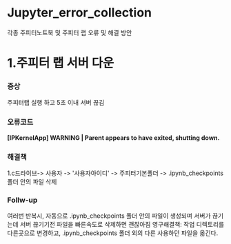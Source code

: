 # Jupyter_error_collection
각종 주피터노트북 및 주피터 랩 오류 및 해결 방안


<h1> 1.주피터 랩 서버 다운 </h1>

### 증상
주피터랩 실행 하고 5초 이내 서버 끊김

### 오류코드
**[IPKernelApp] WARNING | Parent appears to have exited, shutting down.**

### 해결책
1.c드라이브-> 사용자 -> '사용자아이디' -> 주피터기본폴더 -> .ipynb_checkpoints 폴더 안의 파일 삭제

### Follw-up
여러번 반복시, 자동으로 .ipynb_checkpoints 폴더 안의 파일이 생성되며 서버가 끊기는데 서버 끊기기전 파일을 빠른속도로 삭제하면 괜찮아짐
영구해결책: 작업 디렉토리를 다른곳으로 변경하고, .ipynb_checkpoints 폴더 외의 다른 사용하던 파일을 옮긴다.
